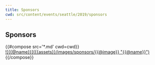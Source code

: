 ```yaml
---
title: Sponsors
cwd: src/content/events/seattle/2019/sponsors
---
```

## Sponsors

<div class="row">
{{#compose src='*.md' cwd=cwd}}
  <div class="4u">
  <a href="{{@url}}" class="sponsor-image" target="_blank">
    ![{{@name}}]({{assets}}/images/sponsors/{{@image}} "{{@name}}")
  </a>
  </div>
{{/compose}}
</div>